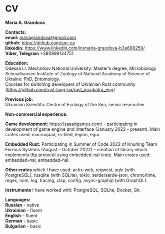 # CV
**Maria A. Grandova** 

**Contacts:**   
**email:** mariagrandova@gmail.com  
**github:** https://github.com/sor-ca  
**linkedin:** https://www.linkedin.com/in/maria-grandova-b3a698259/  
**Viber, Telegram** +380999134751  

**Education:**  
Odessa I.I. Mechnikov National University: Master’s degree, Microbiology  
Schmalhausen Institute of Zoology of National Academy of Science of Ukraine: PhD, Entomology.  
Courses for switching developers of Ukrainian Rust community (https://github.com/rust-lang-ua/rust_incubator_eng)  

**Previous job:**  
Ukrainian Scientific Centre of Ecology of the Sea, senior researcher  

**Non-commercial experience:**

**Game development:** https://saaadgames.com/ - participating in development of game engine and interface (January 2022 - present). Main crates used:  macroquad, rs-tiled, legion, egui.  

**Embedded Rust:** Participating in Summer of Code 2022 of Knurling Team Ferrous Systems (August – October 2022) – creation of library which implements tftp protocol using embedded-nal crate. Main crates used: embedded-nal, embedded-hal.  

**Other crates** which I have used: actix-web, reqwest, sqlx (with PostgreSQL), rusqlite (with SQLite), tokio, serde/serde-json, chrono/time, regex, nom, log, tracing, clap, config, async-graphql (with GraphQL).  

**Instruments** I have worked with: PostgreSQL, SQLite, Docker, Git.  

**Languages:**   
**Russian** - native   
**Ukrainian** - fluent   
**English** – fluent  
**German** - basic  
**Bulgarian** - basic  
